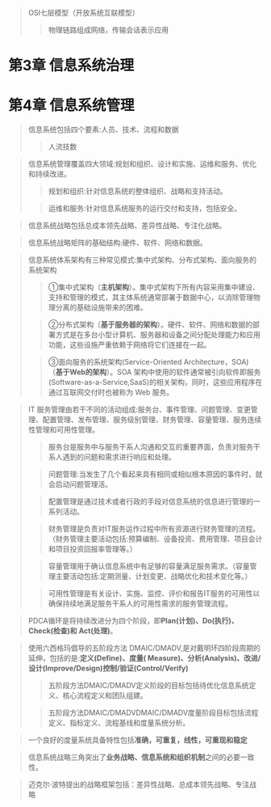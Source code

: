 > OSI七层模型（开放系统互联模型）
>
> > 物理链路组成网络，传输会话表示应用

# 第3章 信息系统治理



# 第4章 信息系统管理

> 信息系统包括四个要素:人员、技术、流程和数据
>
> > 人流技数

> 信息系统管理覆盖四大领域:规划和组织、设计和实施、运维和服务、优化和持续改进。
>
> > 规划和组织:针对信息系统的整体组织、战略和支持活动。
>
> > 运维和服务:针对信息系统服务的运行交付和支持，包括安全。

> 信息系统战略包括总成本领先战略、差异性战略、专注化战略。

> 信息系统战略矩阵的基础结构:硬件、软件、网络和数据。

> 信息系统体系架构有三种常见模式:集中式架构、分布式架构、面向服务的系统架构
>
> > ①集中式架构（**主机架构**）。集中式架构下所有内容采用集中建设、支持和管理的模式，其主体系统通常部署于数据中心，以消除管理物理分离的基础设施带来的困难。
>
> > ②分布式架构（**基于服务器的架构**）。硬件、软件、网络和数据的部署方式是在多台小型计算机、服务器和设备之间分配处理能力和应用功能，这些设施严重依赖于网络将它们连接在一起。
>
> > ③面向服务的系统架构(Service-Oriented Architecture，SOA)（**基于Web的架构**）。SOA 架构中使用的软件通常被引向软件即服务(Software-as-a-Service,SaaS)的相关架构，同时，这些应用程序在通过互联网交付时也被称为 Web 服务。

> IT 服务管理由若干不同的活动组成:服务台、事件管理、问题管理、变更管理、配置管理、发布管理、服务级别管理、财务管理、容量管理、服务连续性管理和可用性管理。
>
> > 服务台是服务中与服务干系人沟通和交互的重要界面，负责对服务干系人遇到的问题和需求进行响应和处理。
>
> > 问题管理:当发生了几个看起来具有相同或相似根本原因的事件时，就会启动问题管理活。
>
> > 配置管理是通过技术或者行政的手段对信息系统的信息进行管理的一系列活动。
>
> > 财务管理是负责对IT服务运作过程中所有资源进行财务管理的流程。（财务管理主要活动包括:预算编制、设备投资、费用管理、项目会计和项目投资回报率管理等。）
>
> > 容量管理用于确认信息系统中有足够的容量满足服务需求。（容量管理主要活动包括:定期测量、计划变更、战略优化和技术变化等。）
>
> > 可用性管理是有关设计、实施、监控、评价和报告IT服务的可用性以确保持续地满足服务干系人的可用性需求的服务管理流程。

> PDCA循环是将持续改进分为四个阶段，即**Plan(计划)、Do(执行)、Check(检查)和 Act(处理)**。

> 使用六西格玛倡导的五阶段方法 DMAIC/DMADV,是对戴明环四阶段周期的延伸，包括的是:**定义(Define)、度量( Measure)、分析(Analysis)、改进/设计(Improve/Design)控制/验证(Control/Verify)**
>
> > 五阶段方法DMAIC/DMADV定义阶段的目标包括待优化信息系统定义、核心流程定义和团队组建。
>
> > 五阶段方法DMAIC/DMADVDMAIC/DMADV度量阶段目标包括流程定义、指标定义、流程基线和度量系统分析。

> 一个良好的度量系统具备特性包括**准确，可重复，线性，可重现和稳定**

> 信息系统战略三角突出了**业务战略、信息系统和组织机制**之间的必要一致性。

> 迈克尔·波特提出的战略框架包括：差异性战略、总成本领先战略、专注战略